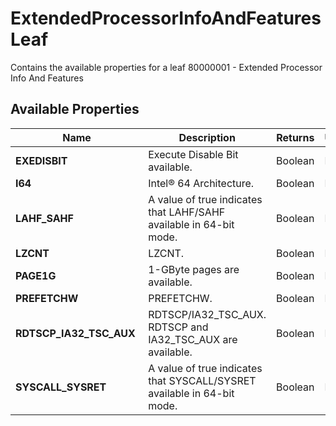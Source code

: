 # ExtendedProcessorInfoAndFeatures Leaf

Contains the available properties for a leaf 80000001 - Extended Processor Info And Features

## Available Properties

| Name | Description | Returns | Units |
| --- | --- | --- | --- |
| **EXEDISBIT** | Execute Disable Bit available. | Boolean | None |
| **I64** | Intel® 64 Architecture. | Boolean | None |
| **LAHF_SAHF** | A value of true indicates that LAHF/SAHF available in 64-bit mode. | Boolean | None |
| **LZCNT** | LZCNT. | Boolean | None |
| **PAGE1G** | 1-GByte pages are available. | Boolean | None |
| **PREFETCHW** | PREFETCHW. | Boolean | None |
| **RDTSCP_IA32_TSC_AUX** | RDTSCP/IA32_TSC_AUX. RDTSCP and IA32_TSC_AUX are available. | Boolean | None |
| **SYSCALL_SYSRET** | A value of true indicates that SYSCALL/SYSRET available in 64-bit mode. | Boolean | None |
